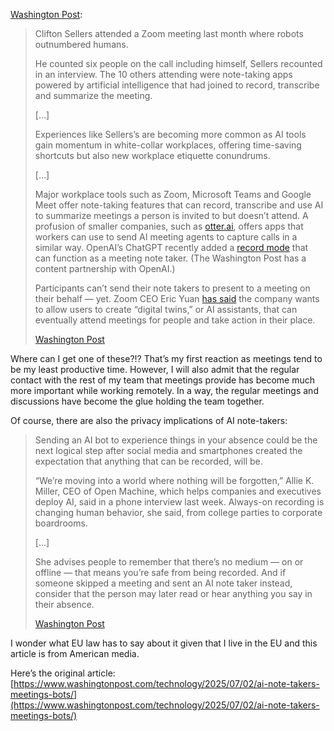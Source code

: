 [Washington Post](https://www.washingtonpost.com/technology/2025/07/02/ai-note-takers-meetings-bots/):

> Clifton Sellers attended a Zoom meeting last month where robots outnumbered humans.
> 
> He counted six people on the call including himself, Sellers recounted in an interview. The 10 others attending were note-taking apps powered by artificial intelligence that had joined to record, transcribe and summarize the meeting.
> 
> \[…\]
> 
> Experiences like Sellers’s are becoming more common as AI tools gain momentum in white-collar workplaces, offering time-saving shortcuts but also new workplace etiquette conundrums.
> 
> \[…\]
> 
> Major workplace tools such as Zoom, Microsoft Teams and Google Meet offer note-taking features that can record, transcribe and use AI to summarize meetings a person is invited to but doesn’t attend. A profusion of smaller companies, such as [otter.ai](http://otter.ai/), offers apps that workers can use to send AI meeting agents to capture calls in a similar way. OpenAI’s ChatGPT recently added a [record mode](https://help.openai.com/en/articles/11487532-chatgpt-record) that can function as a meeting note taker. (The Washington Post has a content partnership with OpenAI.)
> 
> Participants can’t send their note takers to present to a meeting on their behalf — yet. Zoom CEO Eric Yuan [has said](https://www.youtube.com/watch?v=CuHOo6bLEic) the company wants to allow users to create “digital twins,” or AI assistants, that can eventually attend meetings for people and take action in their place.
> 
> [Washington Post](https://www.washingtonpost.com/technology/2025/07/02/ai-note-takers-meetings-bots/)

Where can I get one of these?!? That’s my first reaction as meetings tend to be my least productive time. However, I will also admit that the regular contact with the rest of my team that meetings provide has become much more important while working remotely. In a way, the regular meetings and discussions have become the glue holding the team together.

Of course, there are also the privacy implications of AI note-takers:

> Sending an AI bot to experience things in your absence could be the next logical step after social media and smartphones created the expectation that anything that can be recorded, will be.
> 
> “We’re moving into a world where nothing will be forgotten,” Allie K. Miller, CEO of Open Machine, which helps companies and executives deploy AI, said in a phone interview last week. Always-on recording is changing human behavior, she said, from college parties to corporate boardrooms.
> 
> \[…\]
> 
> She advises people to remember that there’s no medium — on or offline — that means you’re safe from being recorded. And if someone skipped a meeting and sent an AI note taker instead, consider that the person may later read or hear anything you say in their absence.
> 
> [Washington Post](https://www.washingtonpost.com/technology/2025/07/02/ai-note-takers-meetings-bots/)

I wonder what EU law has to say about it given that I live in the EU and this article is from American media.

Here’s the original article: [https://www.washingtonpost.com/technology/2025/07/02/ai-note-takers-meetings-bots/](https://www.washingtonpost.com/technology/2025/07/02/ai-note-takers-meetings-bots/)